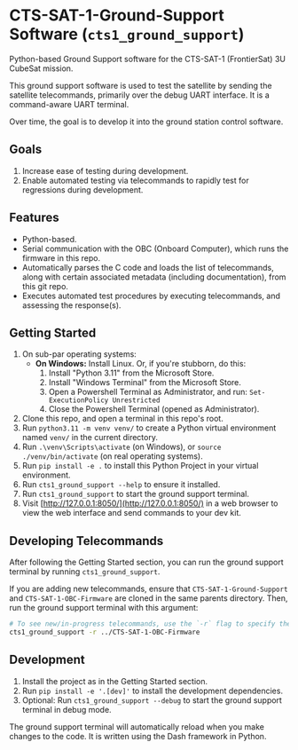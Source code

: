 # CTS-SAT-1-Ground-Support Software (`cts1_ground_support`)

Python-based Ground Support software for the CTS-SAT-1 (FrontierSat) 3U CubeSat mission.

This ground support software is used to test the satellite by sending the satellite telecommands,
primarily over the debug UART interface. It is a command-aware UART terminal.

Over time, the goal is to develop it into the ground station control software.

## Goals

1. Increase ease of testing during development.
2. Enable automated testing via telecommands to rapidly test for regressions during development.

## Features

* Python-based.
* Serial communication with the OBC (Onboard Computer), which runs the firmware in this repo.
* Automatically parses the C code and loads the list of telecommands, along with certain associated metadata (including documentation), from this git repo.
* Executes automated test procedures by executing telecommands, and assessing the response(s).

## Getting Started

1. On sub-par operating systems:
    * **On Windows:** Install Linux. Or, if you're stubborn, do this:
        1. Install "Python 3.11" from the Microsoft Store.
        2. Install "Windows Terminal" from the Microsoft Store.
        3. Open a Powershell Terminal as Administrator, and run: `Set-ExecutionPolicy Unrestricted`
        4. Close the Powershell Terminal (opened as Administrator).
2. Clone this repo, and open a terminal in this repo's root.
3. Run `python3.11 -m venv venv/` to create a Python virtual environment named `venv/` in the current directory.
4. Run `.\venv\Scripts\activate` (on Windows), or `source ./venv/bin/activate` (on real operating systems).
5. Run `pip install -e .` to install this Python Project in your virtual environment.
6. Run `cts1_ground_support --help` to ensure it installed.
7. Run `cts1_ground_support` to start the ground support terminal.
8. Visit [http://127.0.0.1:8050/](http://127.0.0.1:8050/) in a web browser to view the web interface and send commands to your dev kit.

## Developing Telecommands

After following the Getting Started section, you can run the ground support terminal by running `cts1_ground_support`.

If you are adding new telecommands, ensure that `CTS-SAT-1-Ground-Support` and `CTS-SAT-1-OBC-Firmware` are cloned in the same parents directory. Then, run the ground support terminal with this argument:

```bash
# To see new/in-progress telecommands, use the `-r` flag to specify the path to the firmware repo.
cts1_ground_support -r ../CTS-SAT-1-OBC-Firmware
```

## Development

1. Install the project as in the Getting Started section.
2. Run `pip install -e '.[dev]'` to install the development dependencies.
3. Optional: Run `cts1_ground_support --debug` to start the ground support terminal in debug mode.

The ground support terminal will automatically reload when you make changes to the code. It is written using the Dash framework in Python.

